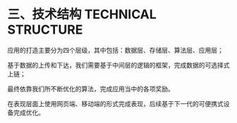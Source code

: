 # 三、技术结构 TECHNICAL STRUCTURE

应用的打造主要分为四个层级，其中包括：数据层、存储层、算法层、应用层；

基于数据的上传和下达，我们需要基于中间层的逻辑的框架，完成数据的可选择式上链；

最终依靠我们所不断优化的算法，完成应用当中的各项奖励。

在表现层面上使用网页端、移动端的形式完成表现，后续基于下一代的可便携式设备完成优化。
